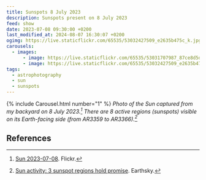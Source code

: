 ```yaml
---
title: Sunspots 8 July 2023
description: Sunspots present on 8 July 2023
feed: show
date: 2023-07-08 09:30:00 +0200
last_modified_at: 2024-08-07 16:30:07 +0200
ogimg: https://live.staticflickr.com/65535/53032427509_e2635b475c_k.jpg
carousels:
  - images:
      - image: https://live.staticflickr.com/65535/53031707987_87ce8d5d69_k.jpg
      - image: https://live.staticflickr.com/65535/53032427509_e2635b475c_k.jpg
tags:
  - astrophotography
  - sun
  - sunspots
---
```


{% include Carousel.html number="1" %}
*Photo of the Sun captured from my backyard on 8 July 2023.[^1] There are 8 active regions (sunspots) visible on its Earth-facing side (from AR3359 to AR3366).[^2]*


## References

[^1]: [Sun 2023-07-08](https://www.flickr.com/photos/edoardo_tosin/albums/72177720309644539). Flickr.
[^2]: [Sun activity: 3 sunspot regions hold promise](https://earthsky.org/sun/sun-activity-solar-flare-cme-aurora-updates/). Earthsky.
